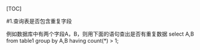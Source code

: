 [TOC]

#1.查询表是否包含重复字段

例如数据库中有两个字段A，B，则用下面的语句查出是否有重复数据
select A,B from table1 group by A,B having count(*) > 1;
